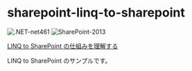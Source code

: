 # sharepoint-linq-to-sharepoint

![.NET-net461](https://img.shields.io/badge/.NET-net461-green)
![SharePoint-2013](https://img.shields.io/badge/SharePoint-2013-blue.svg)

[LINQ to SharePoint の仕組みを理解する](https://zenn.dev/karamem0/articles/2015_08_26_190000)

LINQ to SharePoint のサンプルです。
